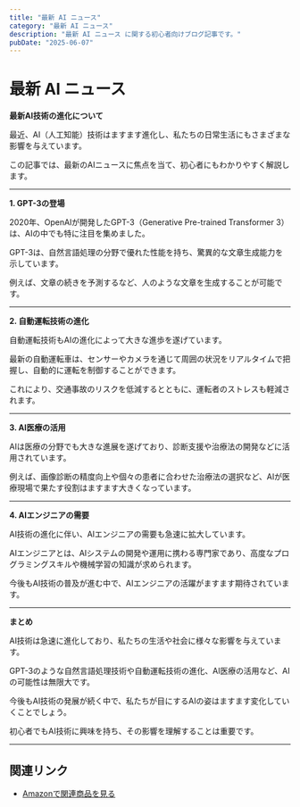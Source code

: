 ```yaml
---
title: "最新 AI ニュース"
category: "最新 AI ニュース"
description: "最新 AI ニュース に関する初心者向けブログ記事です。"
pubDate: "2025-06-07"
---
```


# 最新 AI ニュース

**最新AI技術の進化について**

最近、AI（人工知能）技術はますます進化し、私たちの日常生活にもさまざまな影響を与えています。

この記事では、最新のAIニュースに焦点を当て、初心者にもわかりやすく解説します。



---

**1. GPT-3の登場**

2020年、OpenAIが開発したGPT-3（Generative Pre-trained Transformer 3）は、AIの中でも特に注目を集めました。

GPT-3は、自然言語処理の分野で優れた性能を持ち、驚異的な文章生成能力を示しています。

例えば、文章の続きを予測するなど、人のような文章を生成することが可能です。



---

**2. 自動運転技術の進化**

自動運転技術もAIの進化によって大きな進歩を遂げています。

最新の自動運転車は、センサーやカメラを通じて周囲の状況をリアルタイムで把握し、自動的に運転を制御することができます。

これにより、交通事故のリスクを低減するとともに、運転者のストレスも軽減されます。



---

**3. AI医療の活用**

AIは医療の分野でも大きな進展を遂げており、診断支援や治療法の開発などに活用されています。

例えば、画像診断の精度向上や個々の患者に合わせた治療法の選択など、AIが医療現場で果たす役割はますます大きくなっています。



---

**4. AIエンジニアの需要**

AI技術の進化に伴い、AIエンジニアの需要も急速に拡大しています。

AIエンジニアとは、AIシステムの開発や運用に携わる専門家であり、高度なプログラミングスキルや機械学習の知識が求められます。

今後もAI技術の普及が進む中で、AIエンジニアの活躍がますます期待されています。



---

**まとめ**

AI技術は急速に進化しており、私たちの生活や社会に様々な影響を与えています。

GPT-3のような自然言語処理技術や自動運転技術の進化、AI医療の活用など、AIの可能性は無限大です。

今後もAI技術の発展が続く中で、私たちが目にするAIの姿はますます変化していくことでしょう。

初心者でもAI技術に興味を持ち、その影響を理解することは重要です。



---

## 関連リンク

- [Amazonで関連商品を見る](https://www.amazon.co.jp/s?k=%E6%9C%80%E6%96%B0+AI+%E3%83%8B%E3%83%A5%E3%83%BC%E3%82%B9&tag=autowritehubai-22)

